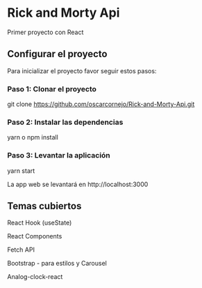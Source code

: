 # Rick and Morty Api

Primer proyecto con React

## Configurar el proyecto

Para inicializar el proyecto favor seguir estos pasos:

### Paso 1: Clonar el proyecto

git clone https://github.com/oscarcornejo/Rick-and-Morty-Api.git

### Paso 2: Instalar las dependencias

yarn o npm install

### Paso 3: Levantar la aplicación

yarn start

La app web se levantará en http://localhost:3000

## Temas cubiertos

React Hook (useState)

React Components

Fetch API

Bootstrap - para estilos y Carousel

Analog-clock-react
